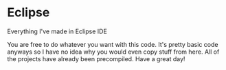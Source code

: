 # Eclipse
Everything I've made in Eclipse IDE

You are free to do whatever you want with this code. It's pretty basic code anyways so I have no idea why you would even copy stuff from here. All of the projects have already been precompiled. Have a great day!
